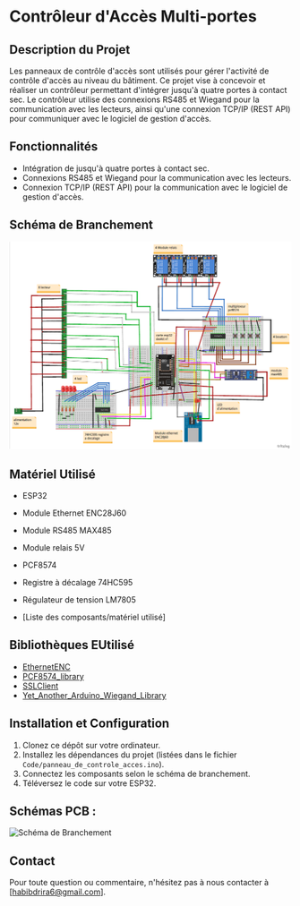 # Contrôleur d'Accès Multi-portes


## Description du Projet

Les panneaux de contrôle d'accès sont utilisés pour gérer l'activité de contrôle d'accès au niveau du bâtiment. Ce projet vise à concevoir et réaliser un contrôleur permettant d'intégrer jusqu'à quatre portes à contact sec. Le contrôleur utilise des connexions RS485 et Wiegand pour la communication avec les lecteurs, ainsi qu'une connexion TCP/IP (REST API) pour communiquer avec le logiciel de gestion d'accès.

## Fonctionnalités

- Intégration de jusqu'à quatre portes à contact sec.
- Connexions RS485 et Wiegand pour la communication avec les lecteurs.
- Connexion TCP/IP (REST API) pour la communication avec le logiciel de gestion d'accès.

## Schéma de Branchement

![Schéma de Branchement](Schema/schema_branchements.png)

## Matériel Utilisé

- ESP32
- Module Ethernet ENC28J60
- Module RS485 MAX485
- Module relais 5V
- PCF8574
- Registre à décalage 74HC595
- Régulateur de tension LM7805


- [Liste des composants/matériel utilisé]

## Bibliothèques EUtilisé

- [EthernetENC](https://github.com/JAndrassy/EthernetENCien_vers_github_ethernetenc)
- [PCF8574_library](https://github.com/xreef/PCF8574_library)
- [SSLClient](https://github.com/OPEnSLab-OSU/SSLClient)
- [Yet_Another_Arduino_Wiegand_Library](https://github.com/paulo-raca/YetAnotherArduinoWiegandLibrary)

## Installation et Configuration

1. Clonez ce dépôt sur votre ordinateur.
2. Installez les dépendances du projet (listées dans le fichier `Code/panneau_de_controle_acces.ino`).
3. Connectez les composants selon le schéma de branchement.
4. Téléversez le code sur votre ESP32.

## Schémas PCB :

![Schéma de Branchement](Schema/img)

## Contact

Pour toute question ou commentaire, n'hésitez pas à nous contacter à [habibdrira6@gmail.com].
